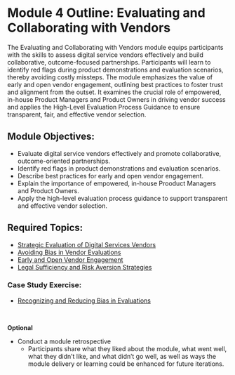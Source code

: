 # Module 4 Outline: Evaluating and Collaborating with Vendors 
The Evaluating and Collaborating with Vendors module equips participants with the skills to assess digital service vendors effectively and build collaborative, outcome-focused partnerships. Participants will learn to identify red flags during product demonstrations and evaluation scenarios, thereby avoiding costly missteps. The module emphasizes the value of early and open vendor engagement, outlining best practices to foster trust and alignment from the outset. It examines the crucial role of empowered, in-house Product Managers and Product Owners in driving vendor success and applies the High-Level Evaluation Process Guidance to ensure transparent, fair, and effective vendor selection.

## Module Objectives:
- Evaluate digital service vendors effectively and promote collaborative, outcome-oriented partnerships.
- Identify red flags in product demonstrations and evaluation scenarios.
- Describe best practices for early and open vendor engagement.
- Explain the importance of empowered, in-house Prooduct Managers and Product Owners.
- Apply the high-level evaluation process guidance to support transparent and effective vendor selection.

## Required Topics:
- [Strategic Evaluation of Digital Services Vendors](https://github.com/usds/ditap-curriculum-update/blob/main/3_Curriculum/3C_DITAP-Adaptation-Curriculum/3C.2_DITAP-Strategy-For-Executive-Leaders-Curriculum/Module%204/Strategic%20Evaluation%20of%20Digital%20Services%20Vendors.md)
- [Avoiding Bias in Vendor Evaluations](https://github.com/usds/ditap-curriculum-update/blob/main/3_Curriculum/3C_DITAP-Adaptation-Curriculum/3C.2_DITAP-Strategy-For-Executive-Leaders-Curriculum/Module%204/Avoiding%20Bias%20in%20Vendor%20Evaluations.md)
- [Early and Open Vendor Engagement](https://github.com/usds/ditap-curriculum-update/blob/main/3_Curriculum/3C_DITAP-Adaptation-Curriculum/3C.2_DITAP-Strategy-For-Executive-Leaders-Curriculum/Module%204/Early%20and%20Open%20Vendor%20Engagement.md)
- [Legal Sufficiency and Risk Aversion Strategies](https://github.com/usds/ditap-curriculum-update/blob/main/3_Curriculum/3C_DITAP-Adaptation-Curriculum/3C.2_DITAP-Strategy-For-Executive-Leaders-Curriculum/Module%204/Legal%20Sufficiency%20and%20Risk%20Aversion%20Strategies.md)
  
### Case Study Exercise:
- [Recognizing and Reducing Bias in Evaluations](https://github.com/usds/ditap-curriculum-update/blob/main/3_Curriculum/3C_DITAP-Adaptation-Curriculum/3C.2_DITAP-Strategy-For-Executive-Leaders-Curriculum/Module%204/Case%20Study%20Exercise%3A%20Recognizing%20and%20Reducing%20Bias%20in%20Evaluations.md)
<br>

**Optional**
- Conduct a module retrospective
  - Participants share what they liked about the module, what went well, what they didn’t like, and what didn’t go well, as well as ways the module delivery or learning could be enhanced for future iterations.
